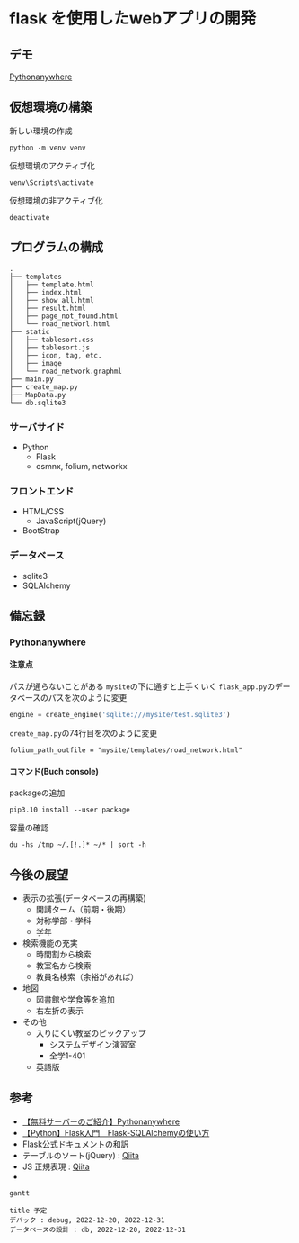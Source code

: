 # flask を使用したwebアプリの開発

## デモ
[Pythonanywhere](https://naokey.pythonanywhere.com/)

## 仮想環境の構築

新しい環境の作成
```
python -m venv venv
```

仮想環境のアクティブ化
```
venv\Scripts\activate
```

仮想環境の非アクティブ化
```
deactivate
```

## プログラムの構成

```
.
├── templates
│   ├── template.html
│   ├── index.html
│   ├── show_all.html
│   ├── result.html
│   ├── page_not_found.html
│   └── road_networl.html
├── static
│   ├── tablesort.css
│   ├── tablesort.js
│   ├── icon, tag, etc.
│   ├── image
│   └── road_network.graphml
├── main.py
├── create_map.py
├── MapData.py
└── db.sqlite3
```

### サーバサイド
- Python
  - Flask
  - osmnx, folium, networkx

### フロントエンド
- HTML/CSS
    - JavaScript(jQuery)
- BootStrap

### データベース
- sqlite3
- SQLAlchemy


## 備忘録
### Pythonanywhere
#### 注意点
パスが通らないことがある
`mysite`の下に通すと上手くいく
`flask_app.py`のデータベースのパスを次のように変更
```python
engine = create_engine('sqlite:///mysite/test.sqlite3')
```
`create_map.py`の74行目を次のように変更
```pyhton
folium_path_outfile = "mysite/templates/road_network.html"
```

#### コマンド(Buch console)
packageの追加
```
pip3.10 install --user package
```

容量の確認
```
du -hs /tmp ~/.[!.]* ~/* | sort -h
```

## 今後の展望

- 表示の拡張(データベースの再構築)
  - 開講ターム（前期・後期）
  - 対称学部・学科
  - 学年
- 検索機能の充実
  - 時間割から検索
  - 教室名から検索
  - 教員名検索（余裕があれば）
- 地図
  - 図書館や学食等を追加
  - 右左折の表示
- その他
  - 入りにくい教室のピックアップ
    - システムデザイン演習室
    - 全学1-401
  - 英語版

## 参考

- [【無料サーバーのご紹介】Pythonanywhere](https://blog.codecamp.jp/programming-free-server-1)
- [【Python】Flask入門　Flask-SQLAlchemyの使い方](https://shigeblog221.com/flask-sqlalchemy/)
- [Flask公式ドキュメントの和訳](https://msiz07-flask-docs-ja.readthedocs.io/ja/latest/quickstart.html)
- テーブルのソート(jQuery) : [Qiita](https://qiita.com/fromage-blanc/items/94b90e2b9431884ad6fc)
- JS 正規表現 : [Qiita](https://qiita.com/iLLviA/items/b6bf680cd2408edd050f)
- 


```mermaid
gantt

title 予定
デバック : debug, 2022-12-20, 2022-12-31
データベースの設計 : db, 2022-12-20, 2022-12-31


```
